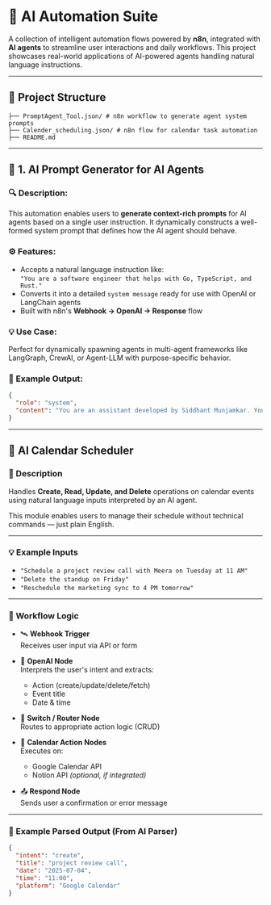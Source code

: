 # 🧠 AI Automation Suite 

A collection of intelligent automation flows powered by **n8n**, integrated with **AI agents** to streamline user interactions and daily workflows. This project showcases real-world applications of AI-powered agents handling natural language instructions.

---

## 🔧 Project Structure
```
├── PromptAgent_Tool.json/ # n8n workflow to generate agent system prompts
├── Calender_scheduling.json/ # n8n flow for calendar task automation
├── README.md
```

---

## 📌 1. AI Prompt Generator for AI Agents

### 🔍 Description:
This automation enables users to **generate context-rich prompts** for AI agents based on a single user instruction. It dynamically constructs a well-formed system prompt that defines how the AI agent should behave.

### ⚙️ Features:
- Accepts a natural language instruction like:  
  `"You are a software engineer that helps with Go, TypeScript, and Rust."`
- Converts it into a detailed `system message` ready for use with OpenAI or LangChain agents
- Built with n8n's **Webhook → OpenAI → Response** flow

### 💡 Use Case:
Perfect for dynamically spawning agents in multi-agent frameworks like LangGraph, CrewAI, or Agent-LLM with purpose-specific behavior.

### 🧪 Example Output:
```json
{
  "role": "system",
  "content": "You are an assistant developed by Siddhant Munjamkar. You are helpful, creative, and expert in Go, TypeScript, and Rust. Respond concisely and solve code-related problems efficiently."
}
```

---



## 📌 AI Calendar Scheduler

### 📝 Description

Handles **Create, Read, Update, and Delete** operations on calendar events using natural language inputs interpreted by an AI agent.

This module enables users to manage their schedule without technical commands — just plain English.

---

### 💡 Example Inputs

- `"Schedule a project review call with Meera on Tuesday at 11 AM"`
- `"Delete the standup on Friday"`
- `"Reschedule the marketing sync to 4 PM tomorrow"`

---

### 🧠 Workflow Logic

- 🛰️ **Webhook Trigger**  
  Receives user input via API or form

- 🧠 **OpenAI Node**  
  Interprets the user's intent and extracts:
  - Action (create/update/delete/fetch)
  - Event title
  - Date & time

- 🔁 **Switch / Router Node**  
  Routes to appropriate action logic (CRUD)

- 📅 **Calendar Action Nodes**  
  Executes on:
  - Google Calendar API  
  - Notion API *(optional, if integrated)*

- 📤 **Respond Node**  
  Sends user a confirmation or error message

---

### 🧾 Example Parsed Output (From AI Parser)
```json
{
  "intent": "create",
  "title": "project review call",
  "date": "2025-07-04",
  "time": "11:00",
  "platform": "Google Calendar"
}
